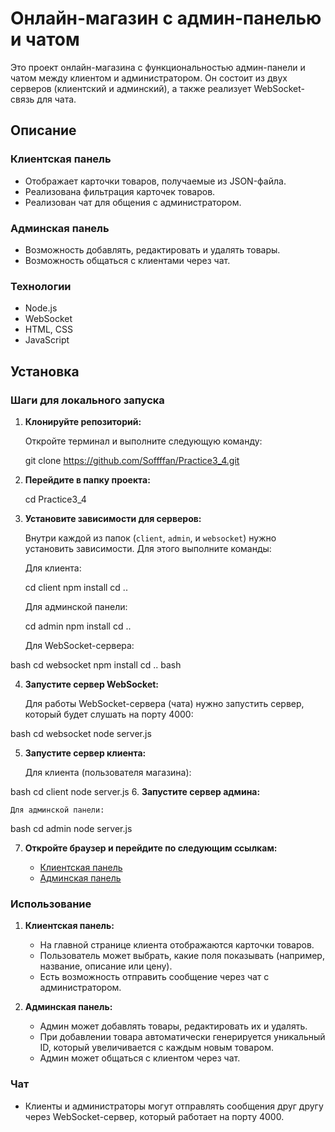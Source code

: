 # Онлайн-магазин с админ-панелью и чатом

Это проект онлайн-магазина с функциональностью админ-панели и чатом между клиентом и администратором. Он состоит из двух серверов (клиентский и админский), а также реализует WebSocket-связь для чата.

## Описание

### **Клиентская панель**
- Отображает карточки товаров, получаемые из JSON-файла.
- Реализована фильтрация карточек товаров.
- Реализован чат для общения с администратором.

### **Админская панель**
- Возможность добавлять, редактировать и удалять товары.
- Возможность общаться с клиентами через чат.

### **Технологии**
- Node.js
- WebSocket
- HTML, CSS
- JavaScript

## Установка

### Шаги для локального запуска

1. **Клонируйте репозиторий:**

    Откройте терминал и выполните следующую команду:
    
    git clone https://github.com/Soffffan/Practice3_4.git


3. **Перейдите в папку проекта:**

    
    cd Practice3_4
   

3. **Установите зависимости для серверов:**

    Внутри каждой из папок (`client`, `admin`, и `websocket`) нужно установить зависимости. Для этого выполните команды:

    Для клиента:
    

    cd client
    npm install
    cd ..
   

    Для админской панели:
    

    cd admin
    npm install
    cd ..
   

    Для WebSocket-сервера:
    
bash
    cd websocket
    npm install
    cd ..
bash   

4. **Запустите сервер WebSocket:**

    Для работы WebSocket-сервера (чата) нужно запустить сервер, который будет слушать на порту 4000:
    
bash
    cd websocket
    node server.js
   

5. **Запустите сервер клиента:**

    Для клиента (пользователя магазина):
    
bash
    cd client
    node server.js
6. **Запустите сервер админа:**

    Для админской панели:
    
bash
    cd admin
    node server.js
   

7. **Откройте браузер и перейдите по следующим ссылкам:**

    - [Клиентская панель](http://localhost:3000)
    - [Админская панель](http://localhost:8080)

### Использование

1. **Клиентская панель:**
    - На главной странице клиента отображаются карточки товаров.
    - Пользователь может выбрать, какие поля показывать (например, название, описание или цену).
    - Есть возможность отправить сообщение через чат с администратором.

2. **Админская панель:**
    - Админ может добавлять товары, редактировать их и удалять.
    - При добавлении товара автоматически генерируется уникальный ID, который увеличивается с каждым новым товаром.
    - Админ может общаться с клиентом через чат.

### Чат
- Клиенты и администраторы могут отправлять сообщения друг другу через WebSocket-сервер, который работает на порту 4000.
